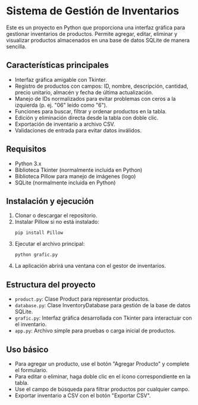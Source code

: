 

# Sistema de Gestión de Inventarios

Este es un proyecto en Python que proporciona una interfaz gráfica para gestionar inventarios de productos. Permite agregar, editar, eliminar y visualizar productos almacenados en una base de datos SQLite de manera sencilla.

## Características principales

- Interfaz gráfica amigable con Tkinter.
- Registro de productos con campos: ID, nombre, descripción, cantidad, precio unitario, almacén y fecha de última actualización.
- Manejo de IDs normalizados para evitar problemas con ceros a la izquierda (p. ej. "06" leído como "6").
- Funciones para buscar, filtrar y ordenar productos en la tabla.
- Edición y eliminación directa desde la tabla con doble clic.
- Exportación de inventario a archivo CSV.
- Validaciones de entrada para evitar datos inválidos.

## Requisitos

- Python 3.x
- Biblioteca Tkinter (normalmente incluida en Python)
- Biblioteca Pillow para manejo de imágenes (logo)
- SQLite (normalmente incluida en Python)

## Instalación y ejecución

1. Clonar o descargar el repositorio.
2. Instalar Pillow si no está instalado:
   ```
   pip install Pillow
   ```
3. Ejecutar el archivo principal:
   ```
   python grafic.py
   ```
4. La aplicación abrirá una ventana con el gestor de inventarios.

## Estructura del proyecto

- `product.py`: Clase Product para representar productos.
- `database.py`: Clase InventoryDatabase para gestión de la base de datos SQLite.
- `grafic.py`: Interfaz gráfica desarrollada con Tkinter para interactuar con el inventario.
- `app.py`: Archivo simple para pruebas o carga inicial de productos.

## Uso básico

- Para agregar un producto, use el botón "Agregar Producto" y complete el formulario.
- Para editar o eliminar, haga doble clic en el ícono correspondiente en la tabla.
- Use el campo de búsqueda para filtrar productos por cualquier campo.
- Exportar inventario a CSV con el botón "Exportar CSV".

